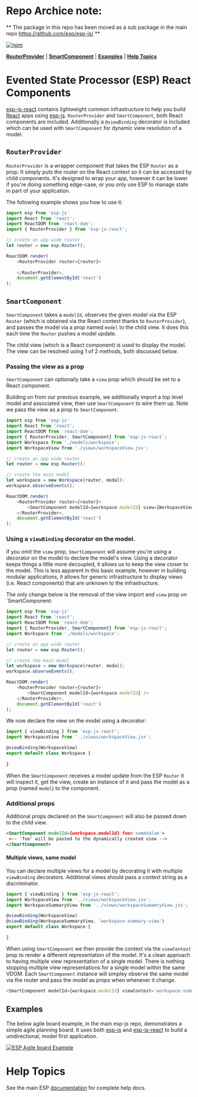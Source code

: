 # Repo Archice note: 
** The package in this repo has been moved as a sub package in the main repo https://github.com/esp/esp-js/ **


[![npm](https://img.shields.io/npm/v/esp-js-react.svg)](https://www.npmjs.com/package/esp-js-react)

**[RouterProvider](#routerprovider)** |
**[SmartComponent](#smartcomponent)** |
**[Examples](#examples)** |
**[Help Topics](#help-topics)** 

# Evented State Processor (ESP) React Components

[esp-js-react](https://www.npmjs.com/package/esp-js-react) contains lightweight common infrastructure to help you build [React](https://facebook.github.io/react/) apps using [esp-js](https://github.com/esp/esp-js).
`RouterProvider` and `SmartComponent`, both React components are included. 
Additionally a `@viewBinding` decorator is included which can be used with `SmartComponent` for dynamic view resolution of a model.
 
## `RouterProvider`
`RouterProvider` is a wrapper component that takes the ESP `Router` as a prop. It simply puts the router on the React context so it can be accessed by child components. 
It's designed to wrap your app, however it can be lower if you're doing something edge-case, or you only use ESP to manage state in part of your application.

The following example shows you how to use it:

```js
import esp from 'esp-js'
import React from 'react';
import ReactDOM from 'react-dom';
import { RouterProvider } from 'esp-js-react';

// create an app wide router
let router = new esp.Router();

ReactDOM.render(
    <RouterProvider router={router}>
     
    </RouterProvider>,
    document.getElementById('react')
);
```

## `SmartComponent`
`SmartComponent` takes a `modelId`, observes the given model via the ESP `Router` (which is obtained via the React context thanks to `RouterProvider`), and passes the model via a prop named `model` to the child view. 
It does this each time the `Router` pushes a model update. 
 
The child view (which is a React component) is used to display the model.
The view can be resolved using 1 of 2 methods, both discussed below.
 
### Passing the view as a prop
`SmartComponent` can optionally take a `view` prop which should be set to a React component.

Building on from our previous example, we additionally import a top level model and associated view, then use `SmartComponent` to wire them up.
Note we pass the view as a prop to `SmartComponent`.

```js
import esp from 'esp-js'
import React from 'react';
import ReactDOM from 'react-dom';
import { RouterProvider, SmartComponent} from 'esp-js-react';
import Workspace from './models/workspace';
import WorkspaceView from './views/workspaceView.jsx';

// create an app wide router
let router = new esp.Router();

// create the main model
let workspace = new Workspace(router, modal);
workspace.observeEvents();

ReactDOM.render(
    <RouterProvider router={router}>
        <SmartComponent modelId={workspace.modelId} view={WorkspaceView} />
    </RouterProvider>,
    document.getElementById('react')
);
```

### Using a `viewBinding` decorator on the model.
If you omit the `view` prop, `SmartComponent` will assume you're using a decorator on the model to declare the model's view.
Using a decorator keeps things a little more decoupled, it allows us to keep the view closer to the model.
This is less apparent in this basic example, however in building modular applications, it allows for generic infrastructure to display views (i.e. React components) that are unknown to the infrastructure.

The only change below is the removal of the view import and `view` prop on `SmartComponent:

```js
import esp from 'esp-js'
import React from 'react';
import ReactDOM from 'react-dom';
import { RouterProvider, SmartComponent} from 'esp-js-react';
import Workspace from './models/workspace';

// create an app wide router
let router = new esp.Router();

// create the main model
let workspace = new Workspace(router, modal);
workspace.observeEvents();

ReactDOM.render(
    <RouterProvider router={router}>
        <SmartComponent modelId={workspace.modelId} />
    </RouterProvider>,
    document.getElementById('react')
);
```

We now declare the view on the model using a decorator:

```js
import { viewBinding } from 'esp-js-react';
import WorkspaceView from '../views/workspaceView.jsx';

@viewBinding(WorkspaceView)
export default class Workspace {
   
}
```

When the `SmartComponent` receives a model update from the ESP `Router` it will inspect it, get the view, create an instance of it and pass the model as a prop (named `model`) to the component.

### Additional props 

Additional props declared on the `SmartComponent` will also be passed down to the child view. 

```xml
<SmartComponent modelId={workspace.modelId} foo='someValue'>
 <-- 'foo' will be passed to the dynamically created view -->
</SmartComponent>

```

#### Multiple views, same model 

You can declare multiple views for a model by decorating it with multiple `viewBinding` decorators. 
Additional views should pass a context string as a discriminator.  

```js
import { viewBinding } from 'esp-js-react';
import WorkspaceView from '../views/workspaceView.jsx';
import WorkspaceSummaryView from '../views/workspaceSumamryView.jsx';

@viewBinding(WorkspaceView)
@viewBinding(WorkspaceSummaryView, 'workspace-summary-view')
export default class Workspace {

}
```

When using `SmartComponent` we then provide the context via the `viewContext` prop to render a different representation of the model. 
It's a clean approach to having multiple view representation of a single model.
There is nothing stopping multiple view representations for a single model within the same VDOM.
Each `SmartComponent` instance will simpley observe the same model via the router and pass the model as props when whenever it change.
   
```js
<SmartComponent modelId={workspace.modelId} viewContext='workspace-summary-view' />
```

## Examples 

The below agile board example, in the main esp-js repo, demonstrates a simple agile planning board.
It uses both [esp-js](https://www.npmjs.com/package/esp-js) and [esp-js-react](https://www.npmjs.com/package/esp-js-react) to build a unidirectional, model first application.

[![ESP Agile board Example](./docs/images/esp-agile-demo.gif)](https://github.com/esp/esp-js/tree/master/examples/esp-js-react-agile-board)

# Help Topics

See the main ESP [documentation](https://www.gitbook.com/book/keithwoods/esp-js/details) for complete help docs.
